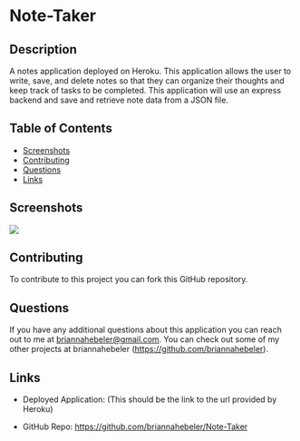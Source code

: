 # Note-Taker

## Description

A notes application deployed on Heroku. This application allows the user to write, save, and delete notes so that they can organize their thoughts and keep track of tasks to be completed. This application will use an express backend and save and retrieve note data from a JSON file.

## Table of Contents  
* [Screenshots](#screenshots)
* [Contributing](#contributing)
* [Questions](#questions)
* [Links](#links) 

## Screenshots
![](./assets/screenshots/screenshot.png)

## Contributing
To contribute to this project you can fork this GitHub repository.

## Questions
If you have any additional questions about this application you can reach out to me at briannahebeler@gmail.com.
You can check out some of my other projects at briannahebeler (https://github.com/briannahebeler).

## Links

* Deployed Application: (This should be the link to the url provided by Heroku)

* GitHub Repo: https://github.com/briannahebeler/Note-Taker
